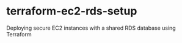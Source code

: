 # terraform-ec2-rds-setup
Deploying secure EC2 instances with a shared RDS database using Terraform
